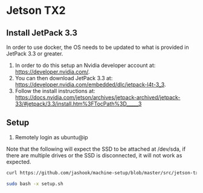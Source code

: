 # Jetson TX2

## Install JetPack 3.3

In order to use docker, the OS needs to be updated to what is provided in JetPack 3.3 or greater.

1. In order to do this setup an Nvidia developer account at: https://developer.nvidia.com/. 
2. You can then download JetPack 3.3 at: https://developer.nvidia.com/embedded/dlc/jetpack-l4t-3_3.
3. Follow the install instructions at: https://docs.nvidia.com/jetson/archives/jetpack-archived/jetpack-33/#jetpack/3.3/install.htm%3FTocPath%3D_____3

## Setup

1. Remotely login as ubuntu@ip

Note that the following will expect the SSD to be attached at /dev/sda, if there are multiple drives or the SSD is disconnected, it will not work as expected.

```sh
curl https://github.com/jashook/machine-setup/blob/master/src/jetson-tx2/setup.sh -o setup.sh

sudo bash -x setup.sh
```
